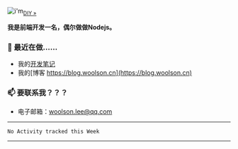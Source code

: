 <!--
**woolson/woolson** is a ✨ _special_ ✨ repository because its `README.md` (this file) appears on your GitHub profile.

Here are some ideas to get you started:

- 🔭 I’m currently working on ...
- 🌱 I’m currently learning ...
- 👯 I’m looking to collaborate on ...
- 🤔 I’m looking for help with ...
- 💬 Ask me about ...
- 📫 How to reach me: ...
- 😄 Pronouns: ...
- ⚡ Fun fact: ...
-->

![i'm](https://woolson.github.io/npmer-badge/badge/lcri-none-none-%20%20%20%20I'm-444-e8eaec-%E7%A8%8B%E5%BA%8F%E5%91%98-ffffff-46bc99-r-f-f.svg)<sub><a href="https://npmer.woolson.cn/" target="_blank">DIY &raquo;</a></sub>

**我是前端开发一名，偶尔做做Nodejs。**

### 🧲  最近在做……

- 我的[开发笔记](https://github.com/woolson/woolson.github.io/issues)
- 我的[博客 https://blog.woolson.cn](https://blog.woolson.cn)

### 📫  要联系我？？？

- 电子邮箱：[woolson.lee@qq.com](mailto:woolson.lee@qq.com)

---
<!--START_SECTION:waka-->
```text
No Activity tracked this Week
```
<!--END_SECTION:waka-->
---
